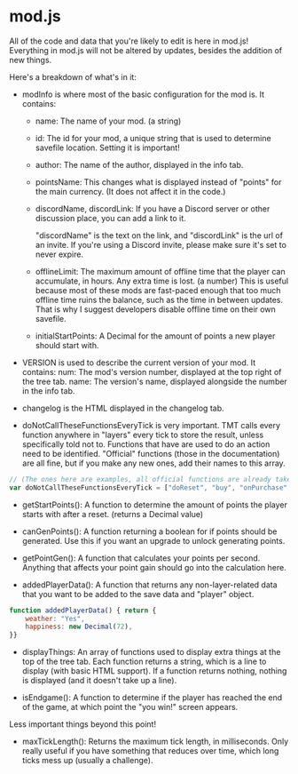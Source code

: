# mod.js

All of the code and data that you're likely to edit is here in mod.js! Everything in mod.js
will not be altered by updates, besides the addition of new things.

Here's a breakdown of what's in it:


- modInfo is where most of the basic configuration for the mod is. It contains:
    - name: The name of your mod. (a string)
    - id: The id for your mod, a unique string that is used to determine savefile location. Setting it is important!
    - author: The name of the author, displayed in the info tab.
    - pointsName: This changes what is displayed instead of "points" for the main currency. (It does not affect it in the code.)
    - discordName, discordLink: If you have a Discord server or other discussion place, you can add a link to it.

        "discordName" is the text on the link, and "discordLink" is the url of an invite. If you're using a Discord invite, please make sure it's set to never expire.

    - offlineLimit: The maximum amount of offline time that the player can accumulate, in hours. Any extra time is lost. (a number)
                    This is useful because most of these mods are fast-paced enough that too much offline time ruins the balance,
                    such as the time in between updates.
                    That is why I suggest developers disable offline time on their own savefile.
    - initialStartPoints: A Decimal for the amount of points a new player should start with.

- VERSION is used to describe the current version of your mod. It contains:
    num: The mod's version number, displayed at the top right of the tree tab.
    name: The version's name, displayed alongside the number in the info tab.

- changelog is the HTML displayed in the changelog tab.

- doNotCallTheseFunctionsEveryTick is very important. TMT calls every function anywhere in "layers" every tick to store the result, unless specifically told not to. Functions that have are used to do an action need to be identified. "Official" functions (those in the documentation) are all fine, but if you make any new ones, add their names to this array.

```js
// (The ones here are examples, all official functions are already taken care of)
var doNotCallTheseFunctionsEveryTick = ["doReset", "buy", "onPurchase", "blowUpEverything"]
```

- getStartPoints(): A function to determine the amount of points the player starts with after a reset. (returns a Decimal value)

- canGenPoints(): A function returning a boolean for if points should be generated.
        Use this if you want an upgrade to unlock generating points. 

- getPointGen(): A function that calculates your points per second. Anything that affects your point gain should go into the calculation here.

- addedPlayerData(): A function that returns any non-layer-related data that you want to be added to the save data and "player" object.

```js
function addedPlayerData() { return {
	weather: "Yes",
	happiness: new Decimal(72),
}}
```

- displayThings: An array of functions used to display extra things at the top of the tree tab. Each function returns a string, which
        is a line to display (with basic HTML support). If a function returns nothing, nothing is displayed (and it doesn't take up a line).

- isEndgame(): A function to determine if the player has reached the end of the game, at which point the "you win!" screen appears.


Less important things beyond this point!

- maxTickLength(): Returns the maximum tick length, in milliseconds. Only really useful if you have something that reduces over time,
        which long ticks mess up (usually a challenge).